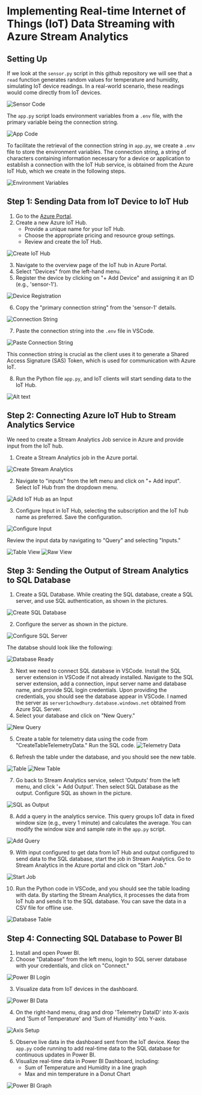 # Implementing Real-time Internet of Things (IoT) Data Streaming with Azure Stream Analytics

## Setting Up
 If we look at the `sensor.py` script in this github repository we will see that a `read` function generates random values for temperature and humidity, simulating IoT device readings. In a real-world scenario, these readings would come directly from IoT devices.

![Sensor Code](images/sensor-code.png)

The `app.py` script loads environment variables from a `.env` file, with the primary variable being the connection string.

![App Code](images/app-code.png)

To facilitate the retrieval of the connection string in `app.py`, we create a `.env` file to store the environment variables. The connection string, a string of characters containing information necessary for a device or application to establish a connection with the IoT Hub service, is obtained from the Azure IoT Hub, which we create in the following steps.

![Environment Variables](images/env.png)

## Step 1: Sending Data from IoT Device to IoT Hub

1. Go to the [Azure Portal](https://portal.azure.com/).
2. Create a new Azure IoT Hub.
   - Provide a unique name for your IoT Hub.
   - Choose the appropriate pricing and resource group settings.
   - Review and create the IoT Hub.

![Create IoT Hub](images/IoT-hub.png)

3. Navigate to the overview page of the IoT hub in Azure Portal.
4. Select "Devices" from the left-hand menu.
5. Register the device by clicking on "+ Add Device" and assigning it an ID (e.g., 'sensor-1').

![Device Registration](images/Picture2.png)

6. Copy the "primary connection string" from the 'sensor-1' details.

![Connection String](images/connection-string.png)

7. Paste the connection string into the `.env` file in VSCode.

![Paste Connection String](images/pasting.png)

This connection string is crucial as the client uses it to generate a Shared Access Signature (SAS) Token, which is used for communication with Azure IoT.

8. Run the Python file `app.py`, and IoT clients will start sending data to the IoT Hub.

![Alt text](<images/IoT device sending data to Hub .png>)

## Step 2: Connecting Azure IoT Hub to Stream Analytics Service
We need to create a Stream Analytics Job service in Azure and provide input from the IoT hub.
1. Create a Stream Analytics job in the Azure portal.

![Create Stream Analytics](images/create-stream-analytics.png)

2. Navigate to "inputs" from the left menu and click on "+ Add input". Select IoT Hub from the dropdown menu.

![Add IoT Hub as an Input](images/add-input-in-stream.png)

3. Configure Input in IoT Hub, selecting the subscription and the IoT hub name as preferred. Save the configuration.

![Configure Input](images/config-input.png)

Review the input data by navigating to "Query" and selecting "Inputs."

![Table View](images/table-view.png)
![Raw View](images/raw-view.png)

## Step 3: Sending the Output of Stream Analytics to SQL Database
1. Create a SQL Database. While creating the SQL database, create a SQL server, and use SQL authentication, as shown in the pictures.

![Create SQL Database](images/CreateSQL.png)

2. Configure the server as shown in the picture.

![Configure SQL Server](images/Server-config.png)

The databse should look like the following: 

![Database Ready](images/DatabaseReady.png)

3. Next we need to connect SQL database in VSCode. Install the SQL server extension in VSCode if not already installed. Navigate to the SQL server extension, add a connection, input server name and database name, and provide SQL login credentials. Upon providing the credentials, you should see the database appear in VSCode. I named the server as `server1chowdhury.database.windows.net` obtained from Azure SQL Server.
4. Select your database and click on "New Query."

![New Query](images/newquery.png)

5. Create a table for telemetry data using the code from "CreateTableTelemetryData." Run the SQL code.
![Telemetry Data](images/telemetryData.png)

6. Refresh the table under the database, and you should see the new table.

![Table](images/table.png)
![New Table](images/newtable.png)

7. Go back to Stream Analytics service, select 'Outputs' from the left menu, and click '+ Add Output'. Then select SQL Database as the output. Configure SQL as shown in the picture.

![SQL as Output](images/SQLasOutput.png)

8. Add a query in the analytics service. This query groups IoT data in fixed window size (e.g., every 1 minute) and calculates the average. You can modify the window size and sample rate in the `app.py` script.

![Add Query](images/addquery.png)

9. With input configured to get data from IoT Hub and output configured to send data to the SQL database, start the job in Stream Analytics. Go to Stream Analytics in the Azure portal and click on "Start Job."

![Start Job](images/startjob.png)

10. Run the Python code in VSCode, and you should see the table loading with data. By starting the Stream Analytics, it processes the data from IoT hub and sends it to the SQL database. You can save the data in a CSV file for offline use.

![Database Table](images/databasetable.png)

## Step 4: Connecting SQL Database to Power BI
1. Install and open Power BI.
2. Choose "Database" from the left menu, login to SQL server database with your credentials, and click on "Connect."

![Power BI Login](images/powerBI-login.png)

3. Visualize data from IoT devices in the dashboard.

![Power BI Data](images/powerbi-data.png)

4. On the right-hand menu, drag and drop 'Telemetry DataID' into X-axis and 'Sum of Temperature' and 'Sum of Humidity' into Y-axis.

![Axis Setup](images/axis-setup.png)

5. Observe live data in the dashboard sent from the IoT device. Keep the `app.py` code running to add real-time data to the SQL database for continuous updates in Power BI.
6. Visualize real-time data in Power BI Dashboard, including:
   - Sum of Temperature and Humidity in a line graph
   - Max and min temperature in a Donut Chart

![Power BI Graph](images/powerBI-graph.png)

